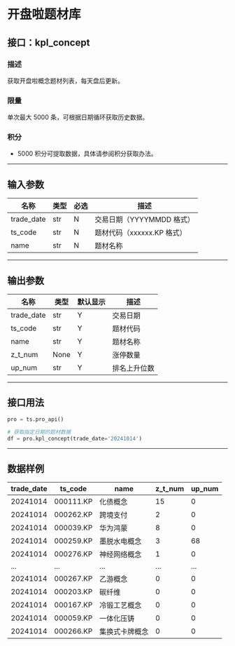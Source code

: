 # 开盘啦题材库

## 接口：kpl_concept

### 描述
获取开盘啦概念题材列表，每天盘后更新。

### 限量
单次最大 5000 条，可根据日期循环获取历史数据。

### 积分
- 5000 积分可提取数据，具体请参阅积分获取办法。

---

## 输入参数

| 名称        | 类型 | 必选 | 描述 |
|------------|------|------|------|
| trade_date | str  | N    | 交易日期（YYYYMMDD 格式） |
| ts_code    | str  | N    | 题材代码（xxxxxx.KP 格式） |
| name       | str  | N    | 题材名称 |

---

## 输出参数

| 名称      | 类型  | 默认显示 | 描述 |
|----------|------|--------|------|
| trade_date | str  | Y      | 交易日期 |
| ts_code    | str  | Y      | 题材代码 |
| name       | str  | Y      | 题材名称 |
| z_t_num    | None | Y      | 涨停数量 |
| up_num     | str  | Y      | 排名上升位数 |

---

## 接口用法

```python
pro = ts.pro_api()

# 获取指定日期的题材数据
df = pro.kpl_concept(trade_date='20241014')
```

---

## 数据样例

| trade_date | ts_code   | name        | z_t_num | up_num |
|------------|----------|------------|--------|--------|
| 20241014   | 000111.KP | 化债概念    | 15     | 0      |
| 20241014   | 000262.KP | 跨境支付    | 2      | 0      |
| 20241014   | 000039.KP | 华为鸿蒙    | 8      | 0      |
| 20241014   | 000259.KP | 墨脱水电概念 | 3      | 68     |
| 20241014   | 000276.KP | 神经网络概念 | 1      | 0      |
| ...        | ...      | ...        | ...    | ...    |
| 20241014   | 000267.KP | 乙游概念    | 0      | 0      |
| 20241014   | 000203.KP | 碳纤维      | 0      | 0      |
| 20241014   | 000167.KP | 冷锻工艺概念 | 0      | 0      |
| 20241014   | 000059.KP | 一体化压铸  | 0      | 0      |
| 20241014   | 000266.KP | 集换式卡牌概念 | 0      | 0      |
